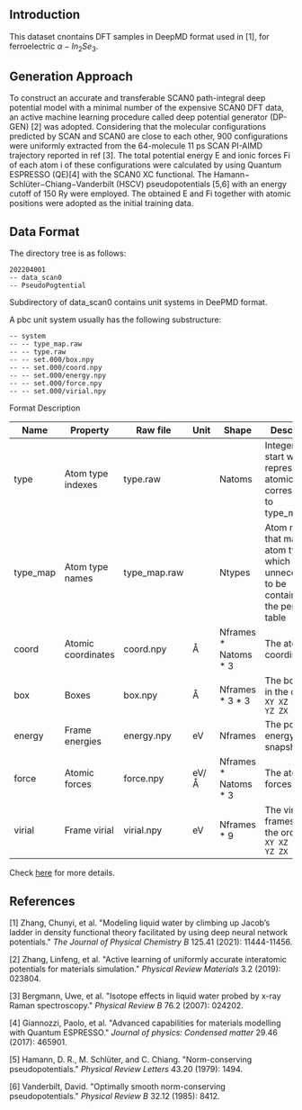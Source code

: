 ## Introduction

This dataset cnontains DFT samples in DeepMD format used in [1], for ferroelectric $\alpha-In_2Se_3$.

## Generation Approach

To construct an accurate and transferable SCAN0 path-integral deep potential model with a minimal number of the expensive SCAN0 DFT data, an active machine learning procedure called deep potential generator (DP-GEN) [2] was adopted. Considering that the molecular configurations predicted by SCAN and SCAN0 are close to each other, 900 configurations were uniformly extracted from the 64-molecule 11 ps SCAN PI-AIMD trajectory reported in ref [3]. The total potential energy E and ionic forces Fi of each atom i of these configurations were calculated by using Quantum ESPRESSO (QE)[4] with the SCAN0 XC functional. The Hamann− Schlüter−Chiang−Vanderbilt (HSCV) pseudopotentials [5,6] with an energy cutoff of 150 Ry were employed. The obtained E and Fi together with atomic positions were adopted as the initial training data.



## Data Format

The directory tree is as follows:

```
202204001
-- data_scan0
-- PseudoPogtential
```

Subdirectory of data_scan0 contains unit systems in DeePMD format.

A pbc unit system usually has the following substructure:

```
-- system
-- -- type_map.raw
-- -- type.raw
-- -- set.000/box.npy
-- -- set.000/coord.npy
-- -- set.000/energy.npy
-- -- set.000/force.npy
-- -- set.000/virial.npy
```

Format Description

| Name     | Property           | Raw file     | Unit | Shape                  | Description                                                  |
| -------- | ------------------ | ------------ | ---- | ---------------------- | ------------------------------------------------------------ |
| type     | Atom type indexes  | type.raw     |      | Natoms                 | Integers that start with 0, represent the atomic type corresponding to type_map.raw |
| type_map | Atom type names    | type_map.raw |      | Ntypes                 | Atom names that map to atom type, which is unnecessart to be contained in the periodic table |
| coord    | Atomic coordinates | coord.npy    | Å    | Nframes \* Natoms \* 3 | The atomic coordinates                                       |
| box      | Boxes              | box.npy      | Å    | Nframes \* 3 \* 3      | The box axes in the order `XX XY XZ YX YY YZ ZX ZY ZZ`       |
| energy   | Frame energies     | energy.npy   | eV   | Nframes                | The potential energy of snapshot                             |
| force    | Atomic forces      | force.npy    | eV/Å | Nframes \* Natoms \* 3 | The atomic forces                                            |
| virial   | Frame virial       | virial.npy   | eV   | Nframes * 9            | The virial frames are in the order `XX XY XZ YX YY YZ ZX ZY ZZ` |

Check [here](https://github.com/deepmodeling/deepmd-kit/blob/master/doc/data/system.md) for more details.



## References

[1] Zhang, Chunyi, et al. "Modeling liquid water by climbing up Jacob’s ladder in density functional theory facilitated by using deep neural network potentials." *The Journal of Physical Chemistry B* 125.41 (2021): 11444-11456.

[2] Zhang, Linfeng, et al. "Active learning of uniformly accurate interatomic potentials for materials simulation." *Physical Review Materials* 3.2 (2019): 023804.

[3] Bergmann, Uwe, et al. "Isotope effects in liquid water probed by x-ray Raman spectroscopy." *Physical Review B* 76.2 (2007): 024202.

[4] Giannozzi, Paolo, et al. "Advanced capabilities for materials modelling with Quantum ESPRESSO." *Journal of physics: Condensed matter* 29.46 (2017): 465901.

[5] Hamann, D. R., M. Schlüter, and C. Chiang. "Norm-conserving pseudopotentials." *Physical Review Letters* 43.20 (1979): 1494.

[6] Vanderbilt, David. "Optimally smooth norm-conserving pseudopotentials." *Physical Review B* 32.12 (1985): 8412.
